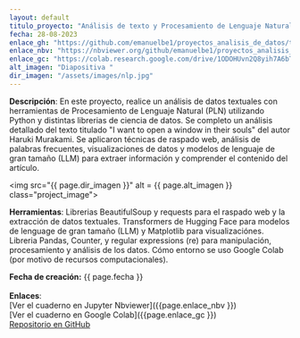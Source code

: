```yaml
---
layout: default
titulo_proyecto: "Análisis de texto y Procesamiento de Lenguaje Natural: I want to open a window in their souls"
fecha: 28-08-2023
enlace_gh: "https://github.com/emanuelbe1/proyectos_analisis_de_datos/tree/d037412e8521f448d94e768c43784fb84dafe315/analisis-de-texto-nlp"
enlace_nbv: "https://nbviewer.org/github/emanuelbe1/proyectos_analisis_de_datos/blob/d037412e8521f448d94e768c43784fb84dafe315/analisis-de-texto-nlp/Analisis_de_texto_y_PLN.ipynb"
enlace_gc: "https://colab.research.google.com/drive/1ODOHUvn2Q8yih7A6bTCi2qqDxkA39K19?usp=sharing "
alt_imagen: "Diapositiva "
dir_imagen: "/assets/images/nlp.jpg"
---
```


<p> <b>Descripción</b>: En este proyecto, realice un análisis de datos textuales con herramientas de Procesamiento de Lenguaje Natural (PLN) utilizando Python y distintas librerias de ciencia de datos. Se completo un análisis detallado del texto titulado "I want to open a window in their souls" del autor Haruki Murakami. Se aplicaron técnicas de raspado web, análisis de palabras frecuentes, visualizaciones de datos y modelos de lenguaje de gran tamaño (LLM) para extraer información y comprender el contenido del artículo.</p>

<img src="{{ page.dir_imagen }}" alt = {{ page.alt_imagen }} class="project_image">

<p><b>Herramientas</b>: Librerias BeautifulSoup y requests para el raspado web y la extracción de datos textuales. Transformers de Hugging Face para modelos de lenguage de gran tamaño (LLM) y Matplotlib para visualizaciónes. Libreria Pandas, Counter, y regular expressions (re) para manipulación, procesamiento y análisis de los datos. Cómo entorno se uso Google Colab (por motivo de recursos computacionales).</p>

<b>Fecha de creación:</b> {{ page.fecha }}
<br>
<br>
<b>Enlaces</b>: <br>
[Ver el cuaderno en Jupyter Nbviewer]({{page.enlace_nbv }}) <br>
[Ver el cuaderno en Google Colab]({{page.enlace_gc }}) <br>
[Repositorio en GitHub]({{page.enlace_gh}}) <br>
